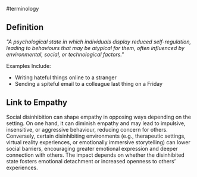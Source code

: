 #terminology
## Definition 

*"A psychological state in which individuals display reduced self-regulation, leading to behaviours that may be atypical for them, often influenced by environmental, social, or technological factors."*

Examples Include: 
- Writing hateful things online to a stranger
- Sending a spiteful email to a colleague last thing on a Friday

## Link to Empathy

Social disinhibition can shape empathy in opposing ways depending on the setting. On one hand, it can diminish empathy and may lead to impulsive, insensitive, or aggressive behaviour, reducing concern for others. Conversely, certain disinhibiting environments (e.g., therapeutic settings, virtual reality experiences, or emotionally immersive storytelling) can lower social barriers, encouraging greater emotional expression and deeper connection with others. The impact depends on whether the disinhibited state fosters emotional detachment or increased openness to others’ experiences.